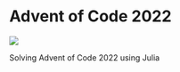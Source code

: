 # Advent of Code 2022
![](https://img.shields.io/badge/stars%20⭐-12-yellow)

Solving Advent of Code 2022 using Julia


 
